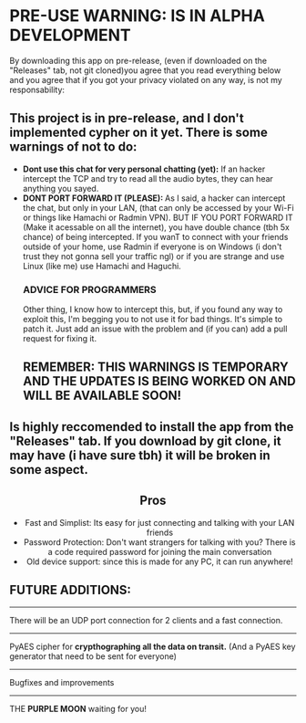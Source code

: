 <h1>PRE-USE WARNING: IS IN ALPHA DEVELOPMENT</h1>
<p>By downloading this app on pre-release, (even if downloaded on the "Releases" tab, not git cloned)you agree that you read everything below and you agree that if you got your privacy violated on any way, is not my responsability: </p>
<h2>This project is in pre-release, and I don't implemented cypher on it <strong>yet</strong>. There is some warnings of not to do:</h2>
<ul>
    <li><strong>Dont use this chat for very personal chatting (yet):</strong> If an hacker intercept the TCP and try to read all the audio bytes, they can hear anything you sayed.</li>
    <li><strong>DONT PORT FORWARD IT (PLEASE): </strong>As I said, a hacker can intercept the chat, but only in your LAN, (that can only be accessed by your Wi-Fi or things like Hamachi or Radmin VPN). BUT IF YOU PORT FORWARD IT (Make it acessable on all the internet), you have double chance (tbh 5x chance) of being intercepted. If you wanT to connect with your friends outside of your home, use Radmin if everyone is on Windows (i don't trust they not gonna sell your traffic ngl) or if you are strange and use Linux (like me) use Hamachi and Haguchi.</li>
    <h3>ADVICE FOR PROGRAMMERS</h3>
    <p>Other thing, I know how to intercept this, but, if you found any way to exploit this, I'm begging you to not use it for bad things. It's simple to patch it. Just add an issue with the problem and (if you can) add a pull request for fixing it.</p>
    <h2>REMEMBER: THIS WARNINGS IS TEMPORARY AND THE UPDATES IS BEING WORKED ON AND WILL BE AVAILABLE SOON! </h2>
</ul>

<h2>Is highly reccomended to install the app from the "Releases" tab. If you download by git clone, it may have (i have sure tbh) it will be broken in some aspect.</h2>

<h2 style="text-align: center;">Pros</h2>
<ul style="text-align: center;">
    <li>Fast and Simplist: Its easy for just connecting and talking with your LAN friends</li>
    <li>Password Protection: Don't want strangers for talking with you? There is a code required password for joining the main conversation</li>
    <li>Old device support: since this is made for any PC, it can run anywhere!</li>
</ul>
<h2>FUTURE ADDITIONS:</h2>
<hr>
<p>There will be an UDP port connection for 2 clients and a fast connection.</p>
<hr>
<p>PyAES cipher for <strong>crypthographing all the data on transit.</strong> (And a PyAES key generator that need to be sent for everyone)</p>
<hr>
<p>Bugfixes and improvements</p>
<hr>
<p>THE <strong>PURPLE MOON</strong> waiting for you!</p>
